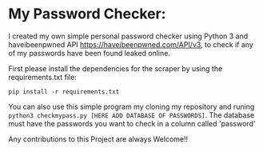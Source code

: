 # My Password Checker:
 
I created my own simple personal password checker using Python 3 and haveibeenpwned API https://haveibeenpwned.com/API/v3, to check if any of my passwords have been found leaked online. 

First please install the dependencies for the scraper by using the requirements.txt file:

```pip install -r requirements.txt```

You can also use this simple program my cloning my repository and runing ```python3 checkmypass.py [HERE ADD DATABASE OF PASSWORDS]```. The database must have the passwords you want to check in a column called 'password'


Any contributions to this Project are always Welcome!!